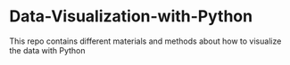 # Data-Visualization-with-Python

This repo contains different materials and methods about how to visualize the data with Python
